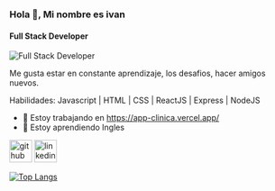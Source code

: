 ### Hola 👋, Mi nombre es ivan
#### Full Stack Developer
![Full Stack Developer](https://img.freepik.com/vector-premium/codificacion-programacion-desarrollo-web-codigo-computadora-banner-futurista-computadora-portatil_3482-5572.jpg?w=996)

Me gusta estar en constante aprendizaje, los desafios, hacer amigos nuevos.

Habilidades: Javascript | HTML | CSS | ReactJS | Express | NodeJS

- 🔭 Estoy trabajando en https://app-clinica.vercel.app/ 
- 🌱 Estoy aprendiendo Ingles 


[<img src='https://cdn.jsdelivr.net/npm/simple-icons@3.0.1/icons/github.svg' alt='github' height='40'>](https://github.com/https://github.com/Ivan18Gauna)  [<img src='https://cdn.jsdelivr.net/npm/simple-icons@3.0.1/icons/linkedin.svg' alt='linkedin' height='40'>](https://www.linkedin.com/in/https://www.linkedin.com/in/ivangauna//)  

[![Top Langs](https://github-readme-stats.vercel.app/api/top-langs/?username=https://github.com/Ivan18Gauna)](https://github.com/anuraghazra/github-readme-stats)



